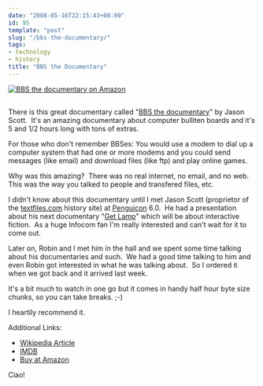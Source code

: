 ```yaml
---
date: "2008-05-16T22:15:43+00:00"
id: 95
template: "post"
slug: "/bbs-the-documentary/"
tags:
- technology
- history
title: "BBS the Documentary"
---
```


[![_BBS the documentary_ on Amazon](https://ws-na.amazon-adsystem.com/widgets/q?_encoding=UTF8&MarketPlace=US&ASIN=B0009NN6EA&ServiceVersion=20070822&ID=AsinImage&WS=1&Format=_SL160_&tag=thedocwha-20)](https://www.amazon.com/gp/product/B0009NN6EA/ref=as_li_tl?ie=UTF8&camp=1789&creative=9325&creativeASIN=B0009NN6EA&linkCode=as2&tag=thedocwha-20&linkId=cdf8bd50174b0936e6dab91c28034377)

<img src="https://ir-na.amazon-adsystem.com/e/ir?t=thedocwha-20&l=am2&o=1&a=B0009NN6EA" width="1" height="1" border="0" alt="Amazon bug" style="border:none !important; margin:0px !important;" />

There is this great documentary called
"[BBS the documentary](http://www.bbsdocumentary.com/ "Link to the documentary's homepage")"
by Jason Scott.  It's an amazing documentary about computer bulliten boards
and it's 5 and 1/2 hours long with tons of extras.

For those who don't remember BBSes: You would use a modem to dial up a
computer system that had one or more modems and you could send messages (like
email) and download files (like ftp) and play online games.

Why was this amazing?  There was no real internet, no email, and no web.  This
was the way you talked to people and transfered files, etc.

I didn't know about this documentary until I met Jason Scott (proprietor of
the [textfiles.com](http://textfiles.com) history site) at
[Penguicon](http://penguicon.org/ 'Official Penguicon site') 6.0.  He had a
presentation about his next documentary
"[Get Lamp](http://www.getlamp.com/ 'Official Get Lamp documentary site')"
which will be about interactive fiction.  As a huge Infocom fan I'm really
interested and can't wait for it to come out.

Later on, Robin and I met him in the hall and we spent some time talking about
his documentaries and such.  We had a good time talking to him and even Robin
got interested in what he was talking about.  So I ordered it when we got back
and it arrived last week.

It's a bit much to watch in one go but it comes in handy half hour byte size
chunks, so you can take breaks. ;-)

I heartily recommend it.

Additional Links:

* [Wikipedia Article](http://en.wikipedia.org/wiki/BBS:_The_Documentary)
* [IMDB](http://www.imdb.com/title/tt0460402/)
* [Buy at Amazon](http://amzn.to/2o3POdt)

Ciao!
